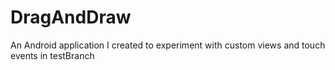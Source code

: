 # DragAndDraw
An Android application I created to experiment with custom views and touch events
in testBranch
